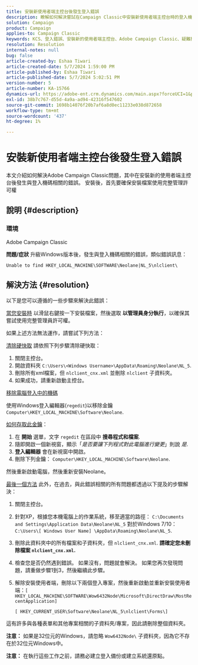 ```yaml
---
title: 安裝新使用者端主控台後發生登入錯誤
description: 瞭解如何解決嘗試在Campaign Classic中安裝新使用者端主控台時的登入機碼錯誤。
solution: Campaign
product: Campaign
applies-to: Campaign Classic
keywords: KCS、登入錯誤、安裝新的使用者端主控台、Adobe Campaign Classic、疑難排解、清除快取、regedit、登入機碼
resolution: Resolution
internal-notes: null
bug: false
article-created-by: Eshaa Tiwari
article-created-date: 5/7/2024 1:59:00 PM
article-published-by: Eshaa Tiwari
article-published-date: 5/7/2024 5:02:51 PM
version-number: 5
article-number: KA-15766
dynamics-url: https://adobe-ent.crm.dynamics.com/main.aspx?forceUCI=1&pagetype=entityrecord&etn=knowledgearticle&id=f984b8ed-790c-ef11-9f8a-6045bd006793
exl-id: 38b7c767-d55d-4a9a-ad94-42316f547602
source-git-commit: 1698b14076f20b7af6a8d0ec11233e038d872658
workflow-type: tm+mt
source-wordcount: '437'
ht-degree: 1%

---
```


# 安裝新使用者端主控台後發生登入錯誤


本文介紹如何解決Adobe Campaign Classic問題，其中在安裝新的使用者端主控台後發生與登入機碼相關的錯誤。 安裝後，首先要確保安裝檔案使用完整管理許可權

## 說明 {#description}


### 環境

Adobe Campaign Classic

<b>問題/症狀</b>
升級Windows版本後，發生與登入機碼相關的錯誤，類似錯誤訊息：


```
Unable to find HKEY_LOCAL_MACHINE\SOFTWARE\Neolane|NL_5\nlclient\
```



## 解決方法 {#resolution}


以下是您可以遵循的一些步驟來解決此錯誤：

<u>當您安裝時</u>
以滑鼠右鍵按一下安裝檔案，然後選取 <b>以管理員身分執行</b>，以確保其嘗試使用完整管理員許可權。

如果上述方法無法運作，請嘗試下列方法：

<u>清除硬快取</u>
請依照下列步驟清除硬快取：

1. 關閉主控台。
2. 開啟資料夾 `C:\Users\<Windows Username>\AppData\Roaming\Neolane\NL_5`.
3. 刪除所有xml檔案，但 `nlclient_cnx.xml` 並刪除 `nlclient` 子資料夾。
4. 如果成功，請重新啟動主控台。


<u>移除電腦登入中的機碼</u>

使用Windows登入編輯器(`regedit`)以移除金鑰 `Computer\HKEY_LOCAL_MACHINE\Software\Neolane`.

<u>如何存取此金鑰</u>：

1. 在 <b>開始</b> 選單，文字 `regedit` 在區段中 <b>搜尋程式和檔案</b>.
2. 隨即開啟一個新視窗，顯示「*是否要讓下列程式對此電腦進行變更*」則說 *是*.
3. <b>登入編輯器</b> 會在新視窗中開啟。
4. 刪除下列金鑰： `Computer\HKEY_LOCAL_MACHINE\Software\Neolane`.


然後重新啟動電腦，然後重新安裝Neolane。

<u>最後一個方法</u>
此外，在過去，與此錯誤相關的所有問題都透過以下提及的步驟解決：

1. 關閉主控台。
2. 針對XP，根據您本機電腦上的作業系統，移至適當的路徑： `C:\Documents and Settings\Application Data\Neolane\NL_5` 對於Windows 7/10： `C:\Users\[ Windows User Name] \AppData\Roaming\Neolane\NL_5`.
3. 刪除此資料夾中的所有檔案和子資料夾，但 `nlclient_cnx.xml`. <b>請確定您未刪除檔案 `nlclient_cnx.xml`.</b>
4. 檢查您是否仍然遇到錯誤。 如果沒有，問題就會解決。 如果您再次發現問題，請重做步驟1到3，然後繼續此步驟。
5. 解除安裝使用者端，刪除以下兩個登入專案，然後重新啟動並重新安裝使用者端：`[ HKEY_LOCAL_MACHINE\SOFTWARE\Wow6432Node\Microsoft\DirectDraw\MostRecentApplication]`

   `[ HKEY_CURRENT_USER\Software\Neolane\NL_5\nlclient\Forms\]`


這有許多與各種表單和其他專案相關的子資料夾/專案，因此請刪除整個資料夾。

<b>注意：</b> 如果是32位元的Windows，請忽略 `Wow6432Node\` 子資料夾，因為它不存在於32位元Windows中。

<b>注意：</b> 在執行這些工作之前，請務必建立登入備份或建立系統還原點。
